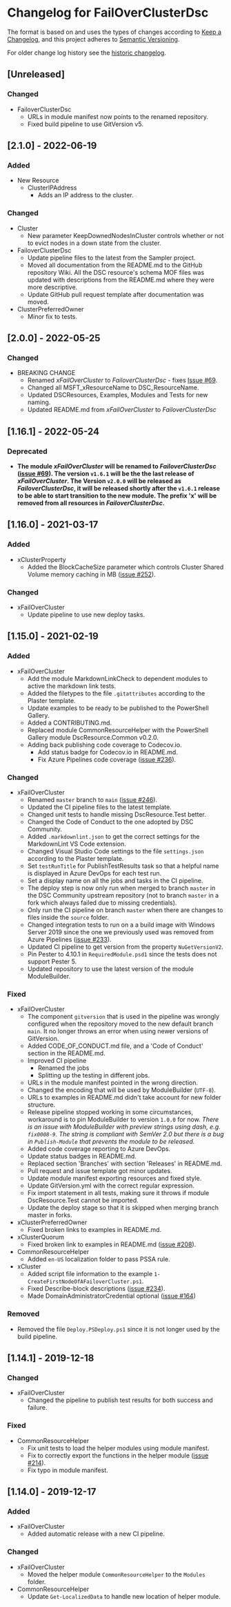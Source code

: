 # Changelog for FailOverClusterDsc

The format is based on and uses the types of changes according to [Keep a Changelog](https://keepachangelog.com/en/1.0.0/),
and this project adheres to [Semantic Versioning](https://semver.org/spec/v2.0.0.html).

For older change log history see the [historic changelog](HISTORIC_CHANGELOG.md).

## [Unreleased]

### Changed

- FailoverClusterDsc
  - URLs in module manifest now points to the renamed repository.
  - Fixed build pipeline to use GitVersion v5.

## [2.1.0] - 2022-06-19

### Added

- New Resource
  - ClusterIPAddress
    - Adds an IP address to the cluster.

### Changed

- Cluster
  - New parameter KeepDownedNodesInCluster controls whether or not to evict
    nodes in a down state from the cluster.
- FailoverClusterDsc
  - Update pipeline files to the latest from the Sampler project.
  - Moved all documentation from the README.md to the GitHub repository Wiki.
    All the DSC resource's schema MOF files was updated with descriptions from
    the README.md where they were more descriptive.
  - Update GitHub pull request template after documentation was moved.
- ClusterPreferredOwner
  - Minor fix to tests.

## [2.0.0] - 2022-05-25

### Changed

- BREAKING CHANGE
  - Renamed _xFailOverCluster_ to _FailoverClusterDsc_ - fixes [Issue #69](https://github.com/PowerShell/xFailOverCluster/issues/69).
  - Changed all MSFT_xResourceName to DSC_ResourceName.
  - Updated DSCResources, Examples, Modules and Tests for new naming.
  - Updated README.md from _xFailOverCluster_ to _FailoverClusterDsc_

## [1.16.1] - 2022-05-24

### Deprecated

- **The module _xFailOverCluster_ will be renamed to _FailoverClusterDsc_ ([issue #69](https://github.com/dsccommunity/xFailOverCluster/issues/69)).
  The version `v1.6.1` will be the the last release of _xFailOverCluster_.
  The Version `v2.0.0` will be released as _FailoverClusterDsc_, it will be
  released shortly after the `v1.6.1` release to be able to start transition
  to the new module. The prefix 'x' will be removed from all resources in
  _FailoverClusterDsc_.**

## [1.16.0] - 2021-03-17

### Added

- xClusterProperty
  - Added the BlockCacheSize parameter which controls Cluster Shared Volume
    memory caching in MB ([issue #252](https://github.com/dsccommunity/FailOverClusterDsc/issues/252)).

### Changed

- xFailOverCluster
  - Update pipeline to use new deploy tasks.

## [1.15.0] - 2021-02-19

### Added

- xFailOverCluster
  - Add the module MarkdownLinkCheck to dependent modules to active the
    markdown link tests.
  - Added the filetypes to the file `.gitattributes` according to the
    Plaster template.
  - Update examples to be ready to be published to the PowerShell Gallery.
  - Added a CONTRIBUTING.md.
  - Replaced module CommonResourceHelper with the PowerShell Gallery module
    DscResource.Common v0.2.0.
  - Adding back publishing code coverage to Codecov.io.
    - Add status badge for Codecov.io in README.md.
    - Fix Azure Pipelines code coverage ([issue #236](https://github.com/dsccommunity/FailOverClusterDsc/issues/236)).

### Changed

- xFailOverCluster
  - Renamed `master` branch to `main` ([issue #246](https://github.com/dsccommunity/FailOverClusterDsc/issues/246)).
  - Updated the CI pipeline files to the latest template.
  - Changed unit tests to handle missing DscResource.Test better.
  - Changed the Code of Conduct to the one adopted by DSC Community.
  - Added `.markdownlint.json` to get the correct settings for the
    MarkdownLint VS Code extension.
  - Changed Visual Studio Code settings to the file `settings.json` according
    to the Plaster template.
  - Set `testRunTitle` for PublishTestResults task so that a helpful name is
    displayed in Azure DevOps for each test run.
  - Set a display name on all the jobs and tasks in the CI pipeline.
  - The deploy step is now only run when merged to branch `master` in the
    DSC Community upstream repository (not to branch `master` in a fork
    which always failed due to missing credentials).
  - Only run the CI pipeline on branch `master` when there are changes to
    files inside the `source` folder.
  - Changed integration tests to run on a a build image with Windows Server
    2019 since the one we previously used was removed from Azure Pipelines ([issue #233](https://github.com/dsccommunity/FailOverClusterDsc/issues/233)).
  - Updated CI pipeline to get version from the property `NuGetVersionV2`.
  - Pin Pester to 4.10.1 in `RequiredModule.psd1` since the tests does
    not support Pester 5.
  - Updated repository to use the latest version of the module ModuleBuilder.

### Fixed

- xFailOverCluster
  - The component `gitversion` that is used in the pipeline was wrongly configured
    when the repository moved to the new default branch `main`. It no longer throws
    an error when using newer versions of GitVersion.
  - Added CODE_OF_CONDUCT.md file, and a 'Code of Conduct' section in the
    README.md.
  - Improved CI pipeline
    - Renamed the jobs
    - Splitting up the testing in different jobs.
  - URLs in the module manifest pointed in the wrong direction.
  - Changed the encoding that will be used by ModuleBuilder (`UTF-8`).
  - URLs to examples in README.md didn't take account for new folder
    structure.
  - Release pipeline stopped working in some circumstances, workaround is
    to pin ModuleBuilder to version `1.0.0` for now.
    *There is an issue with ModuleBuilder with preview strings using dash,*
    *e.g. `fix0008-9`. The string is compliant with SemVer 2.0 but there*
    *is a bug in `Publish-Module` that prevents the module to be released.*
  - Added code coverage reporting to Azure DevOps.
  - Update status badges in README.md.
  - Replaced section 'Branches' with section 'Releases' in README.md.
  - Pull request and issue template got minor updates.
  - Update module manifest exporting resources and fixed style.
  - Update GitVersion.yml with the correct regular expression.
  - Fix import statement in all tests, making sure it throws if module
    DscResource.Test cannot be imported.
  - Update the deploy stage so that it is skipped when merging
    branch master in forks.
- xClusterPreferredOwner
  - Fixed broken links to examples in README.md.
- xClusterQuorum
  - Fixed broken link to examples in README.md ([issue #208](https://github.com/dsccommunity/FailOverClusterDsc/issues/208)).
- CommonResourceHelper
  - Added `en-US` localization folder to pass PSSA rule.
- xCluster
  - Added script file information to the example `1-CreateFirstNodeOfAFailoverCluster.ps1`.
  - Fixed Describe-block descriptions ([issue #234](https://github.com/dsccommunity/FailOverClusterDsc/issues/234)).
  - Made DomainAdministratorCredential optional ([issue #164](https://github.com/dsccommunity/FailOverClusterDsc/issues/164))

### Removed

- Removed the file `Deploy.PSDeploy.ps1` since it is not longer used by
  the build pipeline.

## [1.14.1] - 2019-12-18

### Changed

- xFailOverCluster
  - Changed the pipeline to publish test results for both success and failure.

### Fixed

- CommonResourceHelper
  - Fix unit tests to load the helper modules using module manifest.
  - Fix to correctly export the functions in the helper module
    ([issue #214](https://github.com/dsccommunity/FailOverClusterDsc/issues/214)).
  - Fix typo in module manifest.

## [1.14.0] - 2019-12-17

### Added

- xFailOverCluster
  - Added automatic release with a new CI pipeline.

### Changed

- xFailOverCluster
  - Moved the helper module `CommonResourceHelper` to the `Modules` folder.
- CommonResourceHelper
  - Update `Get-LocalizedData` to handle new location of helper module.
